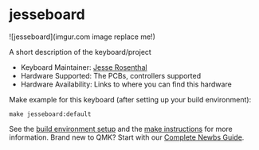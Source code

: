 # jesseboard

![jesseboard](imgur.com image replace me!)

A short description of the keyboard/project

* Keyboard Maintainer: [Jesse Rosenthal](https://github.com/yourusername)
* Hardware Supported: The PCBs, controllers supported
* Hardware Availability: Links to where you can find this hardware

Make example for this keyboard (after setting up your build environment):

    make jesseboard:default

See the [build environment setup](https://docs.qmk.fm/#/getting_started_build_tools) and the [make instructions](https://docs.qmk.fm/#/getting_started_make_guide) for more information. Brand new to QMK? Start with our [Complete Newbs Guide](https://docs.qmk.fm/#/newbs).
